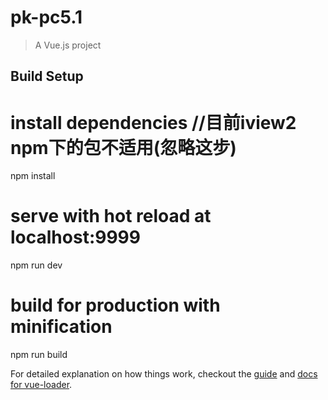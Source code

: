 # pk-pc5.1

> A Vue.js project

## Build Setup

# install dependencies //目前iview2 npm下的包不适用(忽略这步)
npm install

# serve with hot reload at localhost:9999
npm run dev

# build for production with minification
npm run build


For detailed explanation on how things work, checkout the [guide](http://vuejs-templates.github.io/webpack/) and [docs for vue-loader](http://vuejs.github.io/vue-loader).
